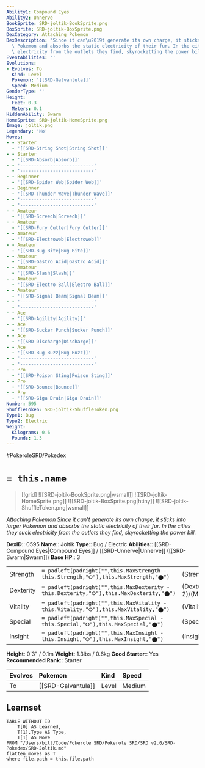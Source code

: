 ```yaml
---
Ability1: Compound Eyes
Ability2: Unnerve
BookSprite: SRD-joltik-BookSprite.png
BoxSprite: SRD-joltik-BoxSprite.png
DexCategory: Attaching Pokemon
DexDescription: "Since it can\u2019t generate its own charge, it sticks into larger\
  \ Pokemon and absorbs the static electricity of their fur. In the cities they suck\
  \ electricity from the outlets they find, skyrocketting the power bill."
EventAbilities: ''
Evolutions:
- Evolves: To
  Kind: Level
  Pokemon: '[[SRD-Galvantula]]'
  Speed: Medium
GenderType: ''
Height:
  Feet: 0.3
  Meters: 0.1
HiddenAbility: Swarm
HomeSprite: SRD-joltik-HomeSprite.png
Image: joltik.png
Legendary: 'No'
Moves:
- - Starter
  - '[[SRD-String Shot|String Shot]]'
- - Starter
  - '[[SRD-Absorb|Absorb]]'
- - '---------------------------'
  - '---------------------------'
- - Beginner
  - '[[SRD-Spider Web|Spider Web]]'
- - Beginner
  - '[[SRD-Thunder Wave|Thunder Wave]]'
- - '---------------------------'
  - '---------------------------'
- - Amateur
  - '[[SRD-Screech|Screech]]'
- - Amateur
  - '[[SRD-Fury Cutter|Fury Cutter]]'
- - Amateur
  - '[[SRD-Electroweb|Electroweb]]'
- - Amateur
  - '[[SRD-Bug Bite|Bug Bite]]'
- - Amateur
  - '[[SRD-Gastro Acid|Gastro Acid]]'
- - Amateur
  - '[[SRD-Slash|Slash]]'
- - Amateur
  - '[[SRD-Electro Ball|Electro Ball]]'
- - Amateur
  - '[[SRD-Signal Beam|Signal Beam]]'
- - '---------------------------'
  - '---------------------------'
- - Ace
  - '[[SRD-Agility|Agility]]'
- - Ace
  - '[[SRD-Sucker Punch|Sucker Punch]]'
- - Ace
  - '[[SRD-Discharge|Discharge]]'
- - Ace
  - '[[SRD-Bug Buzz|Bug Buzz]]'
- - '---------------------------'
  - '---------------------------'
- - Pro
  - '[[SRD-Poison Sting|Poison Sting]]'
- - Pro
  - '[[SRD-Bounce|Bounce]]'
- - Pro
  - '[[SRD-Giga Drain|Giga Drain]]'
Number: 595
ShuffleToken: SRD-joltik-ShuffleToken.png
Type1: Bug
Type2: Electric
Weight:
  Kilograms: 0.6
  Pounds: 1.3
---
```


#PokeroleSRD/Pokedex

# `= this.name`

> [!grid]
> ![[SRD-joltik-BookSprite.png|wsmall]]
> ![[SRD-joltik-HomeSprite.png]]
> ![[SRD-joltik-BoxSprite.png|htiny]]
> ![[SRD-joltik-ShuffleToken.png|wsmall]]


*Attaching Pokemon*
*Since it can’t generate its own charge, it sticks into larger Pokemon and absorbs the static electricity of their fur. In the cities they suck electricity from the outlets they find, skyrocketting the power bill.*

**DexID**:: 0595
**Name**:: Joltik
**Type**:: Bug / Electric
**Abilities**:: [[SRD-Compound Eyes|Compound Eyes]] / [[SRD-Unnerve|Unnerve]] ([[SRD-Swarm|Swarm]])
**Base HP**:: 3

|           |                                                                                        |                                          |
| --------- | -------------------------------------------------------------------------------------- | ---------------------------------------- |
| Strength  | `= padleft(padright("",this.MaxStrength - this.Strength,"⭘"),this.MaxStrength,"⬤")`    | (Strength::2)/(MaxStrength::4)   |
| Dexterity | `= padleft(padright("",this.MaxDexterity - this.Dexterity,"⭘"),this.MaxDexterity,"⬤")` | (Dexterity:: 2)/(MaxDexterity::4) |
| Vitality  | `= padleft(padright("",this.MaxVitality - this.Vitality,"⭘"),this.MaxVitality,"⬤")`    | (Vitality::2)/(MaxVitality::4)   |
| Special   | `= padleft(padright("",this.MaxSpecial - this.Special,"⭘"),this.MaxSpecial,"⬤")`       | (Special::2)/(MaxSpecial::4)     |
| Insight   | `= padleft(padright("",this.MaxInsight - this.Insight,"⭘"),this.MaxInsight,"⬤")`       | (Insight::2)/(MaxInsight::4)     |

**Height**: 0'3" / 0.1m
**Weight**: 1.3lbs / 0.6kg
**Good Starter**:: Yes
**Recommended Rank**:: Starter

| Evolves   | Pokemon            | Kind   | Speed   |
|:----------|:-------------------|:-------|:--------|
| To        | [[SRD-Galvantula]] | Level  | Medium  |

## Learnset

```dataview
TABLE WITHOUT ID
    T[0] AS Learned,
    T[1].Type AS Type,
    T[1] AS Move
FROM "/Users/bill/Code/Pokerole SRD/Pokerole SRD/SRD v2.0/SRD-Pokedex/SRD-Joltik.md"
flatten moves as T
where file.path = this.file.path
```
